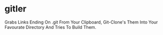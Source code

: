 # gitler
Grabs Links Ending On .git From Your Clipboard, Git-Clone's Them Into Your Favourate Directory And Tries To Build Them.

